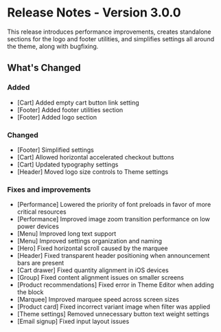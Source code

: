 # Release Notes - Version 3.0.0

This release introduces performance improvements, creates standalone sections for the logo and footer utilities, and simplifies settings all around the theme, along with bugfixing.

## What's Changed

### Added

- [Cart] Added empty cart button link setting
- [Footer] Added footer utilities section
- [Footer] Added logo section

### Changed

- [Footer] Simplified settings
- [Cart] Allowed horizontal accelerated checkout buttons
- [Cart] Updated typography settings
- [Header] Moved logo size controls to Theme settings

### Fixes and improvements

- [Performance] Lowered the priority of font preloads in favor of more critical resources
- [Performance] Improved image zoom transition performance on low power devices
- [Menu] Improved long text support
- [Menu] Improved settings organization and naming
- [Hero] Fixed horizontal scroll caused by the marquee
- [Header] Fixed transparent header positioning when announcement bars are present
- [Cart drawer] Fixed quantity alignment in iOS devices
- [Group] Fixed content alignment issues on smaller screens
- [Product recommendations] Fixed error in Theme Editor when adding the block
- [Marquee] Improved marquee speed across screen sizes
- [Product card] Fixed incorrect variant image when filter was applied
- [Theme settings] Removed unnecessary button text weight settings
- [Email signup] Fixed input layout issues
